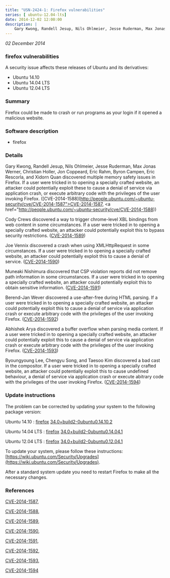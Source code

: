 ```yaml
---
title: "USN-2424-1: Firefox vulnerabilities"
series: [ ubuntu-12.04-lts]
date: 2014-12-02 12:00:00
description: |
    Gary Kwong, Randell Jesup, Nils Ohlmeier, Jesse Ruderman, Max Jonas Werner, Christian Holler, Jon Coppeard, Eric Rahm, Byron Campen, Eric Rescorla, and Xidorn Quan discovered multiple memory safety issues in Firefox. If a user were tricked in to opening a specially crafted website, an attacker could potentially exploit these to cause a denial of service via application crash, or execute arbitrary code with the privileges of the user invoking Firefox. ([CVE-2014-1588](http://people.ubuntu.com/~ubuntu-security/cve/CVE-2014-1587">CVE-2014-1587</a>, <a href="http://people.ubuntu.com/~ubuntu-security/cve/CVE-2014-1588))
--- 
```

 
 

*02 December 2014*

### firefox vulnerabilities

A security issue affects these releases of Ubuntu and its derivatives:

* Ubuntu 14.10
* Ubuntu 14.04 LTS
* Ubuntu 12.04 LTS

### Summary

Firefox could be made to crash or run programs as your login if it opened a malicious website.

### Software description

* firefox 

### Details

Gary Kwong, Randell Jesup, Nils Ohlmeier, Jesse Ruderman, Max Jonas Werner, Christian Holler, Jon Coppeard, Eric Rahm, Byron Campen, Eric Rescorla, and Xidorn Quan discovered multiple memory safety issues in Firefox. If a user were tricked in to opening a specially crafted website, an attacker could potentially exploit these to cause a denial of service via application crash, or execute arbitrary code with the privileges of the user invoking Firefox. ([CVE-2014-1588](http://people.ubuntu.com/~ubuntu-security/cve/CVE-2014-1587">CVE-2014-1587</a>, <a href="http://people.ubuntu.com/~ubuntu-security/cve/CVE-2014-1588))

Cody Crews discovered a way to trigger chrome-level XBL bindings from web content in some circumstances. If a user were tricked in to opening a specially crafted website, an attacker could potentially exploit this to bypass security restrictions. ([CVE-2014-1589](http://people.ubuntu.com/~ubuntu-security/cve/CVE-2014-1589))

Joe Vennix discovered a crash when using XMLHttpRequest in some circumstances. If a user were tricked in to opening a specially crafted website, an attacker could potentially exploit this to cause a denial of service. ([CVE-2014-1590](http://people.ubuntu.com/~ubuntu-security/cve/CVE-2014-1590))

Muneaki Nishimura discovered that CSP violation reports did not remove path information in some circumstances. If a user were tricked in to opening a specially crafted website, an attacker could potentially exploit this to obtain sensitive information. ([CVE-2014-1591](http://people.ubuntu.com/~ubuntu-security/cve/CVE-2014-1591))

Berend-Jan Wever discovered a use-after-free during HTML parsing. If a user were tricked in to opening a specially crafted website, an attacker could potentially exploit this to cause a denial of service via application crash or execute arbitrary code with the privileges of the user invoking Firefox. ([CVE-2014-1592](http://people.ubuntu.com/~ubuntu-security/cve/CVE-2014-1592))

Abhishek Arya discovered a buffer overflow when parsing media content. If a user were tricked in to opening a specially crafted website, an attacker could potentially exploit this to cause a denial of service via application crash or execute arbitrary code with the privileges of the user invoking Firefox. ([CVE-2014-1593](http://people.ubuntu.com/~ubuntu-security/cve/CVE-2014-1593))

Byoungyoung Lee, Chengyu Song, and Taesoo Kim discovered a bad cast in the compositor. If a user were tricked in to opening a specially crafted website, an attacker could potentially exploit this to cause undefined behaviour, a denial of service via application crash or execute abitrary code with the privileges of the user invoking Firefox. ([CVE-2014-1594](http://people.ubuntu.com/~ubuntu-security/cve/CVE-2014-1594)) 

### Update instructions

The problem can be corrected by updating your system to the following package version:

Ubuntu 14.10
 : [firefox](https://launchpad.net/ubuntu/+source/firefox) <span> [34.0+build2-0ubuntu0.14.10.2](https://launchpad.net/ubuntu/+source/firefox/34.0+build2-0ubuntu0.14.10.2) </span> 

Ubuntu 14.04 LTS
 : [firefox](https://launchpad.net/ubuntu/+source/firefox) <span> [34.0+build2-0ubuntu0.14.04.1](https://launchpad.net/ubuntu/+source/firefox/34.0+build2-0ubuntu0.14.04.1) </span> 

Ubuntu 12.04 LTS
 : [firefox](https://launchpad.net/ubuntu/+source/firefox) <span> [34.0+build2-0ubuntu0.12.04.1](https://launchpad.net/ubuntu/+source/firefox/34.0+build2-0ubuntu0.12.04.1) </span> 

To update your system, please follow these instructions: [https://wiki.ubuntu.com/Security/Upgrades](https://wiki.ubuntu.com/Security/Upgrades).

After a standard system update you need to restart Firefox to make all the necessary changes. 

### References

 
 [CVE-2014-1587](http://people.ubuntu.com/~ubuntu-security/cve/CVE-2014-1587), 

 [CVE-2014-1588](http://people.ubuntu.com/~ubuntu-security/cve/CVE-2014-1588), 

 [CVE-2014-1589](http://people.ubuntu.com/~ubuntu-security/cve/CVE-2014-1589), 

 [CVE-2014-1590](http://people.ubuntu.com/~ubuntu-security/cve/CVE-2014-1590), 

 [CVE-2014-1591](http://people.ubuntu.com/~ubuntu-security/cve/CVE-2014-1591), 

 [CVE-2014-1592](http://people.ubuntu.com/~ubuntu-security/cve/CVE-2014-1592), 

 [CVE-2014-1593](http://people.ubuntu.com/~ubuntu-security/cve/CVE-2014-1593), 

 [CVE-2014-1594](http://people.ubuntu.com/~ubuntu-security/cve/CVE-2014-1594)
 


